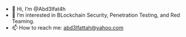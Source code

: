 - 👋 Hi, I’m @Abd3lfat4h
- 👀 I’m interested in BLockchain Security, Penetration Testing, and Red Teaming.
- 📫 How to reach me: abd3lfattah@yahoo.com
